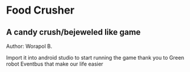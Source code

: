 # Food Crusher
## A candy crush/bejeweled like game

Author: Worapol B.

Import it into android studio to start running the game
thank you to Green robot Eventbus that make our life easier
